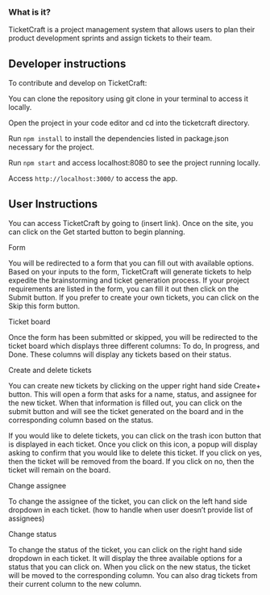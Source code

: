### What is it?

TicketCraft is a project management system that allows users to plan their product development sprints and assign tickets to their team. 

## Developer instructions

To contribute and develop on TicketCraft:

You can clone the repository using git clone in your terminal to access it locally.

Open the project in your code editor and cd into the ticketcraft directory.

Run `npm install` to install the dependencies listed in package.json necessary for the project.

Run `npm start` and access localhost:8080 to see the project running locally.

Access `http://localhost:3000/` to access the app.

## User Instructions

You can access TicketCraft by going to (insert link). Once on the site, you can click on the Get started button to begin planning. 

Form

You will be redirected to a form that you can fill out with available options. Based on your inputs to the form, TicketCraft will generate tickets to help expedite the brainstorming and ticket generation process.  If your project requirements are listed in the form, you can fill it out then click on the Submit button. If you prefer to create your own tickets, you can click on the Skip this form button.

Ticket board

Once the form has been submitted or skipped, you will be redirected to the ticket board which displays three different columns: To do, In progress, and Done. These columns will display any tickets based on their status. 

Create and delete tickets

You can create new tickets by clicking on the upper right hand side Create+ button. This will open a form that asks for a name, status, and assignee for the new ticket. When that information is filled out, you can click on the submit button and will see the ticket generated on the board and in the corresponding column based on the status.

If you would like to delete tickets, you can click on the trash icon button that is displayed in each ticket. Once you click on this icon, a popup will display asking to confirm that you would like to delete this ticket. If you click on yes, then the ticket will be removed from the board. If you click on no, then the ticket will remain on the board.

Change assignee

To change the assignee of the ticket, you can click on the left hand side dropdown in each ticket. (how to handle when user doesn’t provide list of assignees)

Change status

To change the status of the ticket, you can click on the right hand side dropdown in each ticket. It will display the three available options for a status that you can click on. When you click on the new status, the ticket will be moved to the corresponding column. You can also drag tickets from their current column to the new column.
